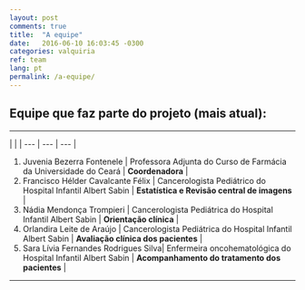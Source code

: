 ```yaml
---
layout: post
comments: true
title:  "A equipe"
date:   2016-06-10 16:03:45 -0300
categories: valquiria
ref: team
lang: pt
permalink: /a-equipe/
---
```


## Equipe que faz parte do projeto (mais atual):

---

 | | |
--- | --- | --- |
1. Juvenia Bezerra Fontenele | Professora Adjunta do Curso de Farmácia da Universidade do Ceará | **Coordenadora** |
2. Francisco Hélder Cavalcante Félix | Cancerologista Pediátrico do Hospital Infantil Albert Sabin |  **Estatística e Revisão central de imagens** |
3. Nádia Mendonça Trompieri | Cancerologista Pediátrica do Hospital Infantil Albert Sabin |  **Orientação clínica** |
4. Orlandira Leite de Araújo | Cancerologista Pediátrica do Hospital Infantil Albert Sabin  | **Avaliação clínica dos pacientes** |
5. Sara Lívia Fernandes Rodrigues Silva| Enfermeira oncohematológica do Hospital Infantil Albert Sabin |  **Acompanhamento do tratamento dos pacientes** |

---
